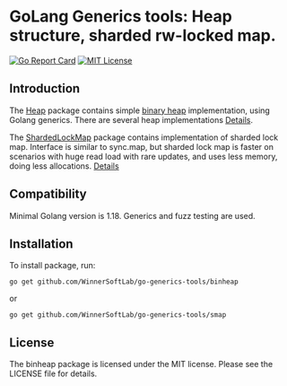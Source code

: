 # GoLang Generics tools: Heap structure, sharded rw-locked map.
[![Go Report Card](https://goreportcard.com/badge/github.com/WinnerSoftLab/go-generics-tools)](https://goreportcard.com/report/github.com/WinnerSoftLab/go-generics-tools)
[![MIT License](https://img.shields.io/badge/License-MIT-blue.svg)](LICENSE)

Introduction
------------

The [Heap](binheap/README.md) package contains simple [binary heap](https://en.wikipedia.org/wiki/Binary_heap) implementation, using Golang
generics. There are several heap implementations
[Details](binheap/README.md).


The [ShardedLockMap](smap/README.md) package contains implementation of sharded lock map.
Interface is similar to sync.map, but sharded lock map is faster on scenarios with huge read load with rare updates,
and uses less memory, doing less allocations.
[Details](smap/README.md)

Compatibility
-------------
Minimal Golang version is 1.18. Generics and fuzz testing are used.

Installation
----------------------

To install package, run:

    go get github.com/WinnerSoftLab/go-generics-tools/binheap
or

    go get github.com/WinnerSoftLab/go-generics-tools/smap


License
-------

The binheap package is licensed under the MIT license. Please see the LICENSE file for details.